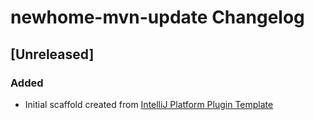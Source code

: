 <!-- Keep a Changelog guide -> https://keepachangelog.com -->

# newhome-mvn-update Changelog

## [Unreleased]
### Added
- Initial scaffold created from [IntelliJ Platform Plugin Template](https://github.com/JetBrains/intellij-platform-plugin-template)
